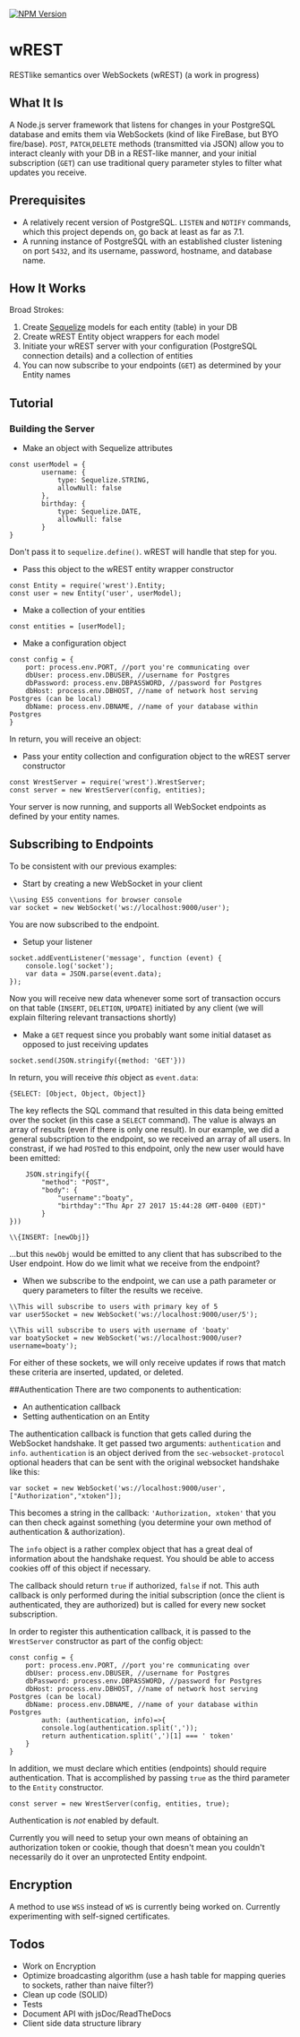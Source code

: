 [![NPM Version](http://img.shields.io/npm/v/object-settings.svg)](https://www.npmjs.org/package/wrest)
# wREST
RESTlike semantics over WebSockets (wREST)
(a work in progress)

## What It Is
A Node.js server framework that listens for changes in your PostgreSQL database and emits them via WebSockets (kind of like FireBase, but BYO fire/base). `POST`, `PATCH`,`DELETE` methods (transmitted via JSON) allow you to interact cleanly with your DB in a REST-like manner, and your initial subscription (`GET`) can use traditional query parameter styles to filter what updates you receive.

## Prerequisites
* A relatively recent version of PostgreSQL. `LISTEN` and `NOTIFY` commands, which this project depends on, go back at least as far as 7.1.
* A running instance of PostgreSQL with an established cluster listening on port `5432`, and its username, password, hostname, and database name.

## How It Works
Broad Strokes:
1. Create [Sequelize](http://docs.sequelizejs.com/en/v3/) models for each entity (table) in your DB
2. Create wREST Entity object wrappers for each model
3. Initiate your wREST server with your configuration (PostgreSQL connection details) and a collection of entities
4. You can now subscribe to your endpoints (`GET`) as determined by your Entity names

## Tutorial
### Building the Server
* Make an object with Sequelize attributes
```
const userModel = {
        username: {
	        type: Sequelize.STRING,
	        allowNull: false
        },
        birthday: {
	        type: Sequelize.DATE,
	        allowNull: false
	    }
}
```

Don't pass it to `sequelize.define()`. wREST will handle that step for you.

* Pass this object to the wREST entity wrapper constructor
```
const Entity = require('wrest').Entity;
const user = new Entity('user', userModel);
```
* Make a collection of your entities
```
const entities = [userModel];
```

* Make a configuration object
```
const config = {
    port: process.env.PORT, //port you're communicating over
    dbUser: process.env.DBUSER, //username for Postgres
    dbPassword: process.env.DBPASSWORD, //password for Postgres
    dbHost: process.env.DBHOST, //name of network host serving Postgres (can be local)
    dbName: process.env.DBNAME, //name of your database within Postgres
}
```
In return, you will receive an object:
* Pass your entity collection and configuration object to the wREST server constructor
```
const WrestServer = require('wrest').WrestServer;
const server = new WrestServer(config, entities);
```

Your server is now running, and supports all WebSocket endpoints as defined by your entity names.

## Subscribing to Endpoints
To be consistent with our previous examples:
* Start by creating a new WebSocket in your client
```
\\using ES5 conventions for browser console
var socket = new WebSocket('ws://localhost:9000/user');
```
You are now subscribed to the endpoint.

* Setup your listener
```
socket.addEventListener('message', function (event) {
    console.log('socket');
    var data = JSON.parse(event.data);
});
```
Now you will receive new data whenever some sort of transaction occurs on that table (`INSERT`, `DELETION`, `UPDATE`) initiated by any client (we will explain filtering relevant transactions shortly)
* Make a `GET` request since you probably want some initial dataset as opposed to just receiving updates
```
socket.send(JSON.stringify({method: 'GET'}))
```
In return, you will receive _this_ object as `event.data`:
```
{SELECT: [Object, Object, Object]}
```
The key reflects the SQL command that resulted in this data being emitted over the socket (in this case a `SELECT` command). The value is always an array of results (even if there is only one result). In our example, we did a general subscription to the endpoint, so we received an array of all users. In constrast, if we had `POST`ed to this endpoint, only the new user would have been emitted:

```socket.send(
    JSON.stringify({
        "method": "POST",
        "body": {
            "username":"boaty",
            "birthday":"Thu Apr 27 2017 15:44:28 GMT-0400 (EDT)"
        }
}))

\\{INSERT: [newObj]}
```
...but this `newObj` would be emitted to any client that has subscribed to the User endpoint. How do we limit what we receive from the endpoint?

* When we subscribe to the endpoint, we can use a path parameter or query parameters to filter the results we receive.

```
\\This will subscribe to users with primary key of 5
var user5Socket = new WebSocket('ws://localhost:9000/user/5');

\\This will subscribe to users with username of 'boaty'
var boatySocket = new WebSocket('ws://localhost:9000/user?username=boaty');
```
For either of these sockets, we will only receive updates if rows that match these criteria are inserted, updated, or deleted.

##Authentication
There are two components to authentication:

* An authentication callback
* Setting authentication on an Entity

The authentication callback is function that gets called during the WebSocket handshake. It get passed two arguments: `authentication` and `info`.
`authentication` is an object derived from the `sec-websocket-protocol` optional headers that can be sent with the original websocket handshake like this:
```
var socket = new WebSocket('ws://localhost:9000/user', ["Authorization","xtoken"]);
```
This becomes a string in the callback:
`'Authorization, xtoken'`
that you can then check against something (you determine your own method of authentication & authorization).

The `info` object is a rather complex object that has a great deal of information about the handshake request. You should be able to access cookies off of this object if necessary.

The callback should return `true` if authorized, `false` if not. This auth callback is only performed during the initial subscription (once the client is authenticated, they are authorized) but is called for every new socket subscription.

In order to register this authentication callback, it is passed to the `WrestServer` constructor as part of the config object:
```
const config = {
    port: process.env.PORT, //port you're communicating over
    dbUser: process.env.DBUSER, //username for Postgres
    dbPassword: process.env.DBPASSWORD, //password for Postgres
    dbHost: process.env.DBHOST, //name of network host serving Postgres (can be local)
    dbName: process.env.DBNAME, //name of your database within Postgres
        auth: (authentication, info)=>{
        console.log(authentication.split(','));
        return authentication.split(',')[1] === ' token'
    }
}
```

In addition, we must declare which entities (endpoints) should require authentication. That is accomplished by passing `true` as the third parameter to the `Entity` constructor.
```
const server = new WrestServer(config, entities, true);
```
Authentication is _not_ enabled by default.

Currently you will need to setup your own means of obtaining an authorization token or cookie, though that doesn't mean you couldn't necessarily do it over an unprotected Entity endpoint.

## Encryption
A method to use `WSS` instead of `WS` is currently being worked on. Currently experimenting with self-signed certificates.

## Todos
* Work on Encryption
* Optimize broadcasting algorithm (use a hash table for mapping queries to sockets, rather than naive filter?)
* Clean up code (SOLID)
* Tests
* Document API with jsDoc/ReadTheDocs
* Client side data structure library
